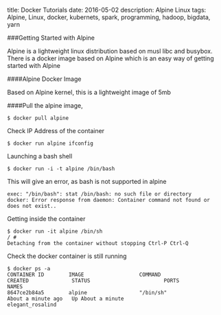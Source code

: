 title: Docker Tutorials
date: 2016-05-02
description: Alpine Linux
tags: Alpine, Linux, docker, kubernets, spark, programming, hadoop, bigdata, yarn

###Getting Started with Alpine

Alpine is a lightweight linux distribution based on musl libc and busybox. There is a docker image based on Alpine which is an easy way of getting started with Alpine

####Alpine Docker Image

Based on Alpine kernel, this is a lightweight image of 5mb

####Pull the alpine image,

```
$ docker pull alpine
```
Check IP Address of the container

```
$ docker run alpine ifconfig
```
Launching a bash shell

```
$ docker run -i -t alpine /bin/bash
```
This will give an error, as bash is not supported in alpine

```
exec: "/bin/bash": stat /bin/bash: no such file or directory
docker: Error response from daemon: Container command not found or does not exist..
```
Getting inside the container

```
$ docker run -it alpine /bin/sh
/ #
Detaching from the container without stopping Ctrl-P Ctrl-Q
```

Check the docker container is still running

```
$ docker ps -a
CONTAINER ID        IMAGE                  COMMAND                  CREATED              STATUS                        PORTS                                           NAMES
8647ce2b84a5        alpine                 "/bin/sh"                About a minute ago   Up About a minute                                                             elegant_rosalind
```
